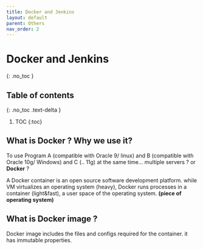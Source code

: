 ```yaml
---
title: Docker and Jenkins
layout: default
parent: Others
nav_order: 2
---
```


# Docker and Jenkins
{: .no_toc }

## Table of contents
{: .no_toc .text-delta }

1. TOC
{:toc}

## What is Docker ? Why we use it?
To use Program A (compatible with Oracle 9/ linux) and B (compatible with Oracle 10g/ Windows) and C (.. 11g) at the same time... multiple servers ? or **Docker** ?

A Docker container is an open source software development platform.
while VM virtualizes an operating system (heavy), Docker runs processes in a container (light&fast), a user space of the operating system. **(piece of operating system)**

## What is Docker image ?
Docker image includes the files and configs required for the container. it has immutable properties.
